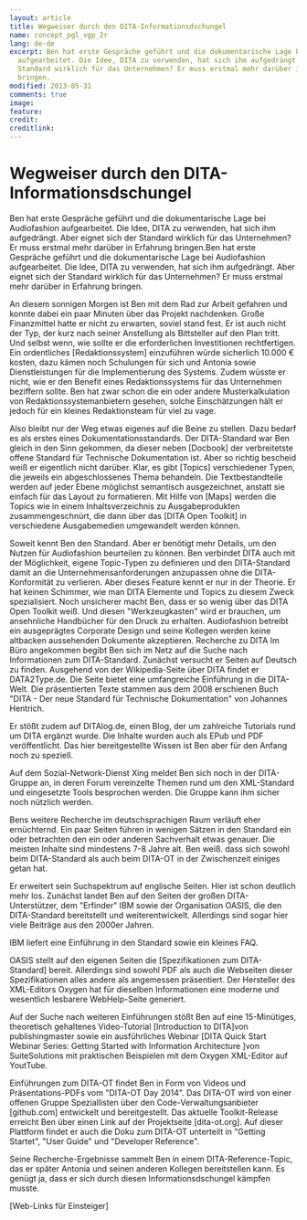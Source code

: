 ```yaml
---
layout: article
title: Wegweiser durch den DITA-Informationsdschungel
name: concept_pgl_vgp_2r
lang: de-de
excerpt: Ben hat erste Gespräche geführt und die dokumentarische Lage bei Audiofashion
  aufgearbeitet. Die Idee, DITA zu verwenden, hat sich ihm aufgedrängt. Aber eignet sich der
  Standard wirklich für das Unternehmen? Er muss erstmal mehr darüber in Erfahrung
  bringen.
modified: 2013-05-31
comments: true
image:
feature:
credit:
creditlink:
---
```


# Wegweiser durch den DITA-Informationsdschungel
Ben hat erste Gespräche geführt und die dokumentarische Lage bei Audiofashion
  aufgearbeitet. Die Idee, DITA zu verwenden, hat sich ihm aufgedrängt. Aber eignet sich der
  Standard wirklich für das Unternehmen? Er muss erstmal mehr darüber in Erfahrung
  bringen.Ben hat erste Gespräche geführt und die dokumentarische Lage bei Audiofashion
  aufgearbeitet. Die Idee, DITA zu verwenden, hat sich ihm aufgedrängt. Aber eignet sich der
  Standard wirklich für das Unternehmen? Er muss erstmal mehr darüber in Erfahrung
  bringen.

An diesem sonnigen Morgen ist Ben mit dem Rad zur Arbeit gefahren und konnte dabei ein paar
   Minuten über das Projekt nachdenken. Große Finanzmittel hatte er nicht zu erwarten, soviel stand
   fest. Er ist auch nicht der Typ, der kurz nach seiner Anstellung als Bittsteller auf den Plan
   tritt. Und selbst wenn, wie sollte er die erforderlichen Investitionen rechtfertigen. Ein
   ordentliches [Redaktionssystem] einzuführen würde sicherlich
   10.000 € kosten, dazu kämen noch Schulungen für sich und Antonia sowie Dienstleistungen für die
   Implementierung des Systems. Zudem wüsste er nicht, wie er den Benefit eines Redaktionssystems
   für das Unternehmen beziffern sollte. Ben hat zwar schon die ein oder andere Musterkalkulation
   von Redaktionssystemanbietern gesehen, solche Einschätzungen hält er jedoch für ein kleines
   Redaktionsteam für viel zu vage.

Also bleibt nur der Weg etwas eigenes auf die Beine zu stellen. Dazu bedarf es als erstes eines
   Dokumentationsstandards. Der DITA-Standard war Ben gleich in den Sinn gekommen, da dieser neben
    [Docbook] der verbreitetste offene Standard für Technische
   Dokumentation ist. Aber so richtig bescheid weiß er eigentlich nicht darüber. Klar, es gibt [Topics] verschiedener Typen, die jeweils ein abgeschlossenes Thema
   behandeln. Die Textbestandteile werden auf jeder Ebene möglichst semantisch ausgezeichnet,
   anstatt sie einfach für das Layout zu formatieren. Mit Hilfe von [Maps]
   werden die Topics wie in einem Inhaltsverzeichnis zu Ausgabeprodukten zusammengeschnürt, die dann
   über das [DITA Open Toolkit] in verschiedene Ausgabemedien
   umgewandelt werden können. 

Soweit kennt Ben den Standard. Aber er benötigt mehr Details, um den Nutzen für Audiofashion
   beurteilen zu können. Ben verbindet DITA auch mit der Möglichkeit, eigene Topic-Typen zu
   definieren und den DITA-Standard damit an die Unternehmensanforderungen anzupassen ohne die
   DITA-Konformität zu verlieren. Aber dieses Feature kennt er nur in der Theorie. Er hat keinen
   Schimmer, wie man DITA Elemente und Topics zu diesem Zweck spezialisiert. Noch unsicherer macht
   Ben, dass er so wenig über das DITA Open Toolkit weiß. Und diesen "Werkzeugkasten" wird er
   brauchen, um ansehnliche Handbücher für den Druck zu erhalten. Audiofashion betreibt ein
   ausgeprägtes Corporate Design und seine Kollegen werden keine altbacken aussehenden Dokumente
   akzeptieren.
Recherche zu DITA 
Im Büro angekommen begibt Ben sich im Netz auf die Suche nach
    Informationen zum DITA-Standard. Zunächst versucht er Seiten auf Deutsch zu finden. Ausgehend
    von der Wikipedia-Seite über DITA findet er DATA2Type.de. Die Seite bietet eine umfangreiche
    Einführung in die DITA-Welt. Die präsentierten Texte stammen aus dem 2008 erschienen Buch "DITA
    - Der neue Standard für Technische Dokumentation" von Johannes Hentrich.

Er stößt zudem
    auf DITAlog.de, einen Blog, der um zahlreiche Tutorials rund um DITA ergänzt wurde. Die Inhalte
    wurden auch als EPub und PDF veröffentlicht. Das hier bereitgestellte Wissen ist Ben aber für
    den Anfang noch zu speziell. 

Auf dem Sozial-Network-Dienst Xing meldet Ben sich noch in
    der DITA-Gruppe an, in deren Forum vereinzelte Themen rund um den XML-Standard und eingesetzte
    Tools besprochen werden. Die Gruppe kann ihm sicher noch nützlich werden.

Bens weitere
    Recherche im deutschsprachigen Raum verläuft eher ernüchternd. Ein paar Seiten führen in wenigen
    Sätzen in den Standard ein oder betrachten den ein oder anderen Sachverhalt etwas genauer. Die
    meisten Inhalte sind mindestens 7-8 Jahre alt. Ben weiß. dass sich sowohl beim DITA-Standard als
    auch beim DITA-OT in der Zwischenzeit einiges getan hat. 

Er erweitert sein Suchspektrum
    auf englische Seiten. Hier ist schon deutlich mehr los. Zunächst landet Ben auf den Seiten der
    großen DITA-Unterstützer, dem "Erfinder" IBM sowie der Organisation OASIS, die den DITA-Standard
    bereitstellt und weiterentwickelt. Allerdings sind sogar hier viele Beiträge aus den 2000er
    Jahren.

IBM liefert eine Einführung in den Standard sowie ein kleines FAQ.

OASIS
    stellt auf den eigenen Seiten die [Spezifikationen zum DITA-Standard] bereit. Allerdings sind sowohl PDF
    als auch die Webseiten dieser Spezifikationen alles andere als angemessen präsentiert. Der
    Hersteller des XML-Editors Oxygen hat für dieselben Informationen eine moderne und wesentlich
    lesbarere WebHelp-Seite generiert. 

Auf der Suche nach weiteren
    Einführungen stößt Ben auf eine 15-Minütiges, theoretisch gehaltenes Video-Tutorial [Introduction
     to DITA]von publishingmaster sowie ein ausführliches Webinar [DITA Quick
     Start Webinar Series: Getting Started with Information Architecture ]von SuiteSolutions
    mit praktischen Beispielen mit dem Oxygen XML-Editor auf YoutTube. 

Einführungen zum
    DITA-OT findet Ben in Form von Videos und Präsentations-PDFs vom "DITA-OT Day 2014". Das DITA-OT
    wird von einer offenen Gruppe Speziallisten über den Code-Verwaltungsanbieter [github.com]
    entwickelt und bereitgestellt. Das aktuelle Toolkit-Release erreicht Ben über einen Link auf der
    Projektseite [dita-ot.org]. Auf dieser Plattform findet er auch die Doku zum DITA-OT unterteilt in
    "Getting Startet", "User Guide" und "Developer Reference".

Seine Recherche-Ergebnisse
    sammelt Ben in einem DITA-Reference-Topic, das er später Antonia und seinen anderen Kollegen
    bereitstellen kann. Es genügt ja, dass er sich durch diesen Informationsdschungel kämpfen
    musste.

[Web-Links für Einsteiger]


